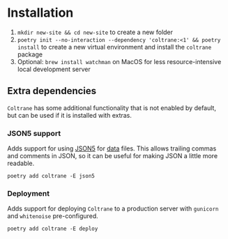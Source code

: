 # Installation

1. `mkdir new-site && cd new-site` to create a new folder
1. `poetry init --no-interaction --dependency 'coltrane:<1' && poetry install` to create a new virtual environment and install the `coltrane` package
1. Optional: `brew install watchman` on MacOS for less resource-intensive local development server

## Extra dependencies

`Coltrane` has some additional functionality that is not enabled by default, but can be used if it is installed with extras.

### JSON5 support

Adds support for using [JSON5](https://json5.org) for [data](data.md) files. This allows trailing commas and comments in JSON, so it can be useful for making JSON a little more readable.

`poetry add coltrane -E json5`

### Deployment

Adds support for deploying `Coltrane` to a production server with `gunicorn` and `whitenoise` pre-configured.

`poetry add coltrane -E deploy`
